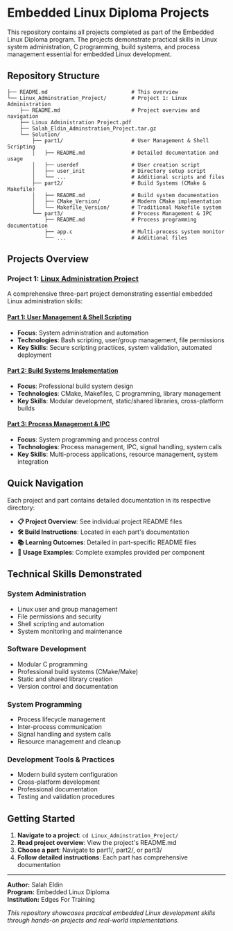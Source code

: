 # Embedded Linux Diploma Projects

This repository contains all projects completed as part of the Embedded Linux Diploma program. The projects demonstrate practical skills in Linux system administration, C programming, build systems, and process management essential for embedded Linux development.

## Repository Structure

```
├── README.md                           # This overview
└── Linux_Adminstration_Project/        # Project 1: Linux Administration
    ├── README.md                       # Project overview and navigation
    ├── Linux Administration Project.pdf
    ├── Salah_Eldin_Adminstration_Project.tar.gz
    └── Solution/
        ├── part1/                      # User Management & Shell Scripting
        │   ├── README.md               # Detailed documentation and usage
        │   ├── userdef                 # User creation script
        │   ├── user_init               # Directory setup script
        │   └── ...                     # Additional scripts and files
        ├── part2/                      # Build Systems (CMake & Makefile)
        │   ├── README.md               # Build system documentation
        │   ├── CMake_Version/          # Modern CMake implementation
        │   └── Makefile_Version/       # Traditional Makefile system
        └── part3/                      # Process Management & IPC
            ├── README.md               # Process programming documentation
            ├── app.c                   # Multi-process system monitor
            └── ...                     # Additional files
```

## Projects Overview

### Project 1: [Linux Administration Project](Linux_Adminstration_Project/)

A comprehensive three-part project demonstrating essential embedded Linux administration skills:

#### [Part 1: User Management & Shell Scripting](Linux_Adminstration_Project/Solution/part1/)
- **Focus**: System administration and automation
- **Technologies**: Bash scripting, user/group management, file permissions
- **Key Skills**: Secure scripting practices, system validation, automated deployment

#### [Part 2: Build Systems Implementation](Linux_Adminstration_Project/Solution/part2/)
- **Focus**: Professional build system design  
- **Technologies**: CMake, Makefiles, C programming, library management
- **Key Skills**: Modular development, static/shared libraries, cross-platform builds

#### [Part 3: Process Management & IPC](Linux_Adminstration_Project/Solution/part3/)
- **Focus**: System programming and process control
- **Technologies**: Process management, IPC, signal handling, system calls
- **Key Skills**: Multi-process applications, resource management, system integration

## Quick Navigation

Each project and part contains detailed documentation in its respective directory:

- **📋 Project Overview**: See individual project README files
- **🛠️ Build Instructions**: Located in each part's documentation
- **📚 Learning Outcomes**: Detailed in part-specific README files
- **🎯 Usage Examples**: Complete examples provided per component

## Technical Skills Demonstrated

### System Administration
- Linux user and group management
- File permissions and security
- Shell scripting and automation
- System monitoring and maintenance

### Software Development  
- Modular C programming
- Professional build systems (CMake/Make)
- Static and shared library creation
- Version control and documentation

### System Programming
- Process lifecycle management
- Inter-process communication
- Signal handling and system calls
- Resource management and cleanup

### Development Tools & Practices
- Modern build system configuration
- Cross-platform development
- Professional documentation
- Testing and validation procedures

## Getting Started

1. **Navigate to a project**: `cd Linux_Adminstration_Project/`
2. **Read project overview**: View the project's README.md
3. **Choose a part**: Navigate to part1/, part2/, or part3/
4. **Follow detailed instructions**: Each part has comprehensive documentation

---

**Author:** Salah Eldin  
**Program:** Embedded Linux Diploma  
**Institution:** Edges For Training  

*This repository showcases practical embedded Linux development skills through hands-on projects and real-world implementations.*